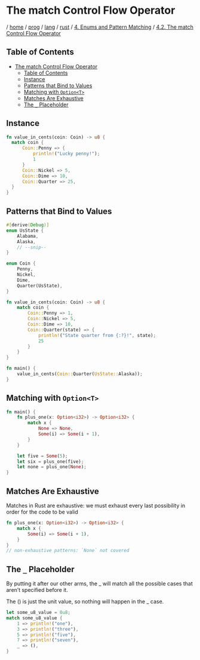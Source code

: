 # The match Control Flow Operator

/ [home](/README.md) / [prog](/prog/README.md) / [lang](/prog/lang/README.md) / [rust](/prog/lang/rust/README.md) / [4. Enums and Pattern Matching](/prog/lang/rust/4_enums_and_pattern_matching/README.md) / [4.2. The match Control Flow Operator](/prog/lang/rust/4_enums_and_pattern_matching/4_2_the_match_control_flow_operator.md)

## Table of Contents

- [The match Control Flow Operator](#the-match-control-flow-operator)
  - [Table of Contents](#table-of-contents)
  - [Instance](#instance)
  - [Patterns that Bind to Values](#patterns-that-bind-to-values)
  - [Matching with `Option<T>`](#matching-with-optiont)
  - [Matches Are Exhaustive](#matches-are-exhaustive)
  - [The `_` Placeholder](#the-_-placeholder)
  
## Instance

```rust
fn value_in_cents(coin: Coin) -> u8 {
  match coin {
      Coin::Penny => {
          println!("Lucky penny!");
          1
      }
      Coin::Nickel => 5,
      Coin::Dime => 10,
      Coin::Quarter => 25,
  }
}
```

## Patterns that Bind to Values

```rust
#[derive(Debug)]
enum UsState {
    Alabama,
    Alaska,
    // --snip--
}

enum Coin {
    Penny,
    Nickel,
    Dime,
    Quarter(UsState),
}

fn value_in_cents(coin: Coin) -> u8 {
    match coin {
        Coin::Penny => 1,
        Coin::Nickel => 5,
        Coin::Dime => 10,
        Coin::Quarter(state) => {
            println!("State quarter from {:?}!", state);
            25
        }
    }
}

fn main() {
    value_in_cents(Coin::Quarter(UsState::Alaska));
}
```

## Matching with `Option<T>`

```rust
fn main() {
    fn plus_one(x: Option<i32>) -> Option<i32> {
        match x {
            None => None,
            Some(i) => Some(i + 1),
        }
    }

    let five = Some(5);
    let six = plus_one(five);
    let none = plus_one(None);
}
```

## Matches Are Exhaustive

Matches in Rust are exhaustive: we must exhaust every last possibility in order for the code to be valid

```rust
fn plus_one(x: Option<i32>) -> Option<i32> {
    match x {
        Some(i) => Some(i + 1),
    }
}
// non-exhaustive patterns: `None` not covered
```

## The `_` Placeholder

By putting it after our other arms, the _ will match all the possible cases that aren’t specified before it.

The () is just the unit value, so nothing will happen in the _ case.

```rust
let some_u8_value = 0u8;
match some_u8_value {
    1 => println!("one"),
    3 => println!("three"),
    5 => println!("five"),
    7 => println!("seven"),
    _ => (),
}
```
